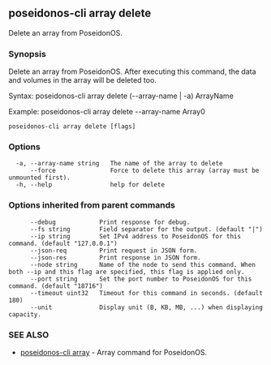 ## poseidonos-cli array delete

Delete an array from PoseidonOS.

### Synopsis


Delete an array from PoseidonOS. After executing this command, 
the data and volumes in the array will be deleted too.

Syntax:
	poseidonos-cli array delete (--array-name | -a) ArrayName

Example: 
	poseidonos-cli array delete --array-name Array0	
          

```
poseidonos-cli array delete [flags]
```

### Options

```
  -a, --array-name string   The name of the array to delete
      --force               Force to delete this array (array must be unmounted first).
  -h, --help                help for delete
```

### Options inherited from parent commands

```
      --debug            Print response for debug.
      --fs string        Field separator for the output. (default "|")
      --ip string        Set IPv4 address to PoseidonOS for this command. (default "127.0.0.1")
      --json-req         Print request in JSON form.
      --json-res         Print response in JSON form.
      --node string      Name of the node to send this command. When both --ip and this flag are specified, this flag is applied only.
      --port string      Set the port number to PoseidonOS for this command. (default "18716")
      --timeout uint32   Timeout for this command in seconds. (default 180)
      --unit             Display unit (B, KB, MB, ...) when displaying capacity.
```

### SEE ALSO

* [poseidonos-cli array](poseidonos-cli_array.md)	 - Array command for PoseidonOS.

